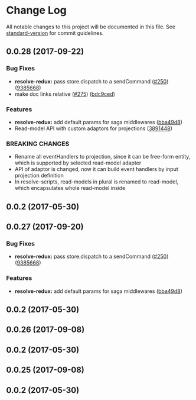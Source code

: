 # Change Log

All notable changes to this project will be documented in this file.
See [standard-version](https://github.com/conventional-changelog/standard-version) for commit guidelines.

<a name="0.0.28"></a>
## 0.0.28 (2017-09-22)


### Bug Fixes

* **resolve-redux:** pass store.dispatch to a sendCommand ([#250](https://github.com/reimagined/resolve/issues/250)) ([9385668](https://github.com/reimagined/resolve/commit/9385668))
* make doc links relative ([#275](https://github.com/reimagined/resolve/issues/275)) ([bdc9ced](https://github.com/reimagined/resolve/commit/bdc9ced))


### Features

* **resolve-redux:** add default params for saga middlewares ([bba49d8](https://github.com/reimagined/resolve/commit/bba49d8))
* Read-model API with custom adaptors for projections ([3891448](https://github.com/reimagined/resolve/commit/3891448))


### BREAKING CHANGES

* Rename all eventHandlers to projection, since it can be free-form entity, which is supported by selected read-model adapter
* API of adaptor is changed, now it can build event handlers by input projection definition
* In resolve-scripts, read-models in plural is renamed to read-model, which encapsulates whole read-model inside



<a name="0.0.2"></a>
## 0.0.2 (2017-05-30)




<a name="0.0.27"></a>
## 0.0.27 (2017-09-20)


### Bug Fixes

* **resolve-redux:** pass store.dispatch to a sendCommand ([#250](https://github.com/reimagined/resolve/issues/250)) ([9385668](https://github.com/reimagined/resolve/commit/9385668))


### Features

* **resolve-redux:** add default params for saga middlewares ([bba49d8](https://github.com/reimagined/resolve/commit/bba49d8))



<a name="0.0.2"></a>
## 0.0.2 (2017-05-30)




<a name="0.0.26"></a>
## 0.0.26 (2017-09-08)



<a name="0.0.2"></a>
## 0.0.2 (2017-05-30)




<a name="0.0.25"></a>
## 0.0.25 (2017-09-08)



<a name="0.0.2"></a>
## 0.0.2 (2017-05-30)
